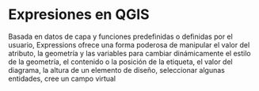 # Expresiones en QGIS

Basada en datos de capa y funciones predefinidas o definidas por el usuario, Expressions ofrece una forma poderosa de manipular el valor del atributo, la geometría y las variables para cambiar dinámicamente el estilo de la geometría, el contenido o la posición de la etiqueta, el valor del diagrama, la altura de un elemento de diseño, seleccionar algunas entidades, cree un campo virtual
